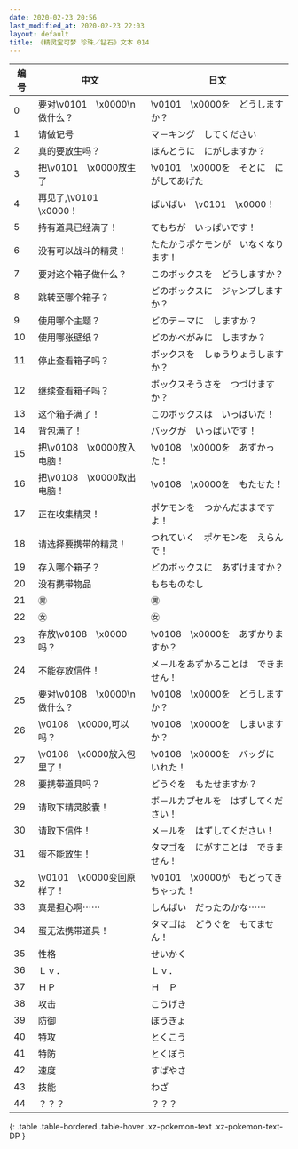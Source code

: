```yaml
---
date: 2020-02-23 20:56
last_modified_at: 2020-02-23 22:03
layout: default
title: 《精灵宝可梦 珍珠／钻石》文本 014
---
```

| 编号 | 中文 | 日文 |
| ---- | ---- | ---- |
| 0 | 要对\v0101　\x0000\n做什么？ | \v0101　\x0000を　どうしますか？ |
| 1 | 请做记号 | マ－キング　してください |
| 2 | 真的要放生吗？ | ほんとうに　にがしますか？ |
| 3 | 把\v0101　\x0000放生了 | \v0101　\x0000を　そとに　にがしてあげた |
| 4 | 再见了,\v0101　\x0000！ | ばいばい　\v0101　\x0000！ |
| 5 | 持有道具已经满了！ | てもちが　いっぱいです！ |
| 6 | 没有可以战斗的精灵！ | たたかうポケモンが　いなくなります！ |
| 7 | 要对这个箱子做什么？ | このボックスを　どうしますか？ |
| 8 | 跳转至哪个箱子？ | どのボックスに　ジャンプしますか？ |
| 9 | 使用哪个主题？ | どのテ－マに　しますか？ |
| 10 | 使用哪张壁纸？ | どのかべがみに　しますか？ |
| 11 | 停止查看箱子吗？ | ボックスを　しゅうりょうしますか？ |
| 12 | 继续查看箱子吗？ | ボックスそうさを　つづけますか？ |
| 13 | 这个箱子满了！ | このボックスは　いっぱいだ！ |
| 14 | 背包满了！ | バッグが　いっぱいです！ |
| 15 | 把\v0108　\x0000放入电脑！ | \v0108　\x0000を　あずかった！ |
| 16 | 把\v0108　\x0000取出电脑！ | \v0108　\x0000を　もたせた！ |
| 17 | 正在收集精灵！ | ポケモンを　つかんだままですよ！ |
| 18 | 请选择要携带的精灵！ | つれていく　ポケモンを　えらんで！ |
| 19 | 存入哪个箱子？ | どのボックスに　あずけますか？ |
| 20 | 没有携带物品 | もちものなし |
| 21 | ㊚ | ㊚ |
| 22 | ㊛ | ㊛ |
| 23 | 存放\v0108　\x0000吗？ | \v0108　\x0000を　あずかりますか？ |
| 24 | 不能存放信件！ | メ－ルをあずかることは　できません！ |
| 25 | 要对\v0108　\x0000\n做什么？ | \v0108　\x0000を　どうしますか？ |
| 26 | \v0108　\x0000,可以吗？ | \v0108　\x0000を　しまいますか？ |
| 27 | \v0108　\x0000放入包里了！ | \v0108　\x0000を　バッグに　いれた！ |
| 28 | 要携带道具吗？ | どうぐを　もたせますか？ |
| 29 | 请取下精灵胶囊！ | ボ－ルカプセルを　はずしてください！ |
| 30 | 请取下信件！ | メ－ルを　はずしてください！ |
| 31 | 蛋不能放生！ | タマゴを　にがすことは　できません！ |
| 32 | \v0101　\x0000变回原样了！ | \v0101　\x0000が　もどってきちゃった！ |
| 33 | 真是担心啊⋯⋯ | しんぱい　だったのかな⋯⋯ |
| 34 | 蛋无法携带道具！ | タマゴは　どうぐを　もてません！ |
| 35 | 性格 | せいかく |
| 36 | Ｌｖ． | Ｌｖ． |
| 37 | ＨＰ | Ｈ　Ｐ |
| 38 | 攻击 | こうげき |
| 39 | 防御 | ぼうぎょ |
| 40 | 特攻 | とくこう |
| 41 | 特防 | とくぼう |
| 42 | 速度 | すばやさ |
| 43 | 技能 | わざ |
| 44 | ？？？ | ？？？ |
{: .table .table-bordered .table-hover .xz-pokemon-text .xz-pokemon-text-DP }